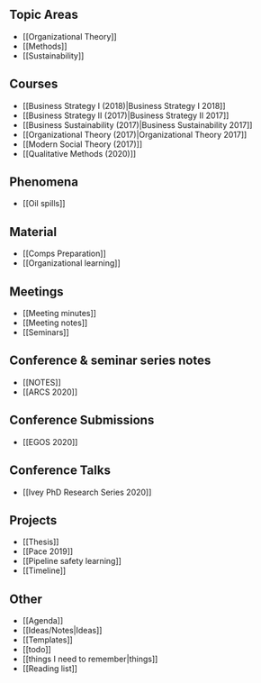 ## Topic Areas
* [[Organizational Theory]]
* [[Methods]]
* [[Sustainability]]

## Courses
* [[Business Strategy I (2018)|Business Strategy I 2018]]
* [[Business Strategy II (2017)|Business Strategy II 2017]]
* [[Business Sustainability (2017)|Business Sustainability 2017]]
* [[Organizational Theory (2017)|Organizational Theory 2017]]
* [[Modern Social Theory (2017)]]
* [[Qualitative Methods (2020)]]

## Phenomena
* [[Oil spills]]

## Material
* [[Comps Preparation]]
* [[Organizational learning]]

## Meetings
* [[Meeting minutes]]
* [[Meeting notes]]
* [[Seminars]]

## Conference & seminar series notes
* [[NOTES]]
* [[ARCS 2020]]

## Conference Submissions
* [[EGOS 2020]]

## Conference Talks
* [[Ivey PhD Research Series 2020]]

## Projects
* [[Thesis]]
* [[Pace 2019]]
* [[Pipeline safety learning]]
* [[Timeline]]

## Other
* [[Agenda]]
* [[Ideas/Notes|Ideas]]
* [[Templates]]
* [[todo]]
* [[things I need to remember|things]]
* [[Reading list]]